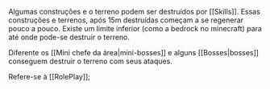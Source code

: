 Algumas construções e o terreno podem ser destruídos por [[Skills]]. Essas construções e terrenos, após 15m destruídas começam a se regenerar pouco a pouco. Existe um limite inferior (como a bedrock no minecraft) para até onde pode-se destruir o terreno.

Diferente os [[Mini chefe da área|mini-bosses]] e alguns [[Bosses|bosses]] conseguem destruir o terreno com seus ataques.

Refere-se à [[RolePlay]];